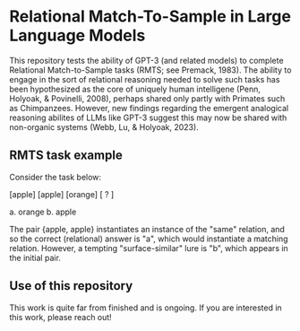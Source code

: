 # Relational Match-To-Sample in Large Language Models

This repository tests the ability of GPT-3 (and related models) to complete Relational Match-to-Sample tasks (RMTS; see Premack, 1983). The ability to engage in the sort of relational reasoning needed to solve such tasks has been hypothesized as the core of uniquely human intelligene (Penn, Holyoak, & Povinelli, 2008), perhaps shared only partly with Primates such as Chimpanzees. However, new findings regarding the emergent analogical reasoning abilites of LLMs like GPT-3 suggest this may now be shared with non-organic systems (Webb, Lu, & Holyoak, 2023).

## RMTS task example

Consider the task below:

[apple] [apple]
[orange] [ ? ]

a. orange
b. apple

The pair {apple, apple} instantiates an instance of the "same" relation, and so the correct (relational) answer is "a", which would instantiate a matching relation. However, a tempting "surface-similar" lure is "b", which appears in the initial pair.

## Use of this repository

This work is quite far from finished and is ongoing. If you are interested in this work, please reach out!